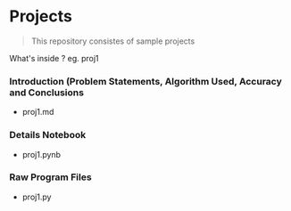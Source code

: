 # Projects

>This repository consistes of sample projects 

What's inside ? eg. proj1

### Introduction (Problem Statements, Algorithm Used, Accuracy and Conclusions
* proj1.md

### Details Notebook
* proj1.pynb

### Raw Program Files
* proj1.py
